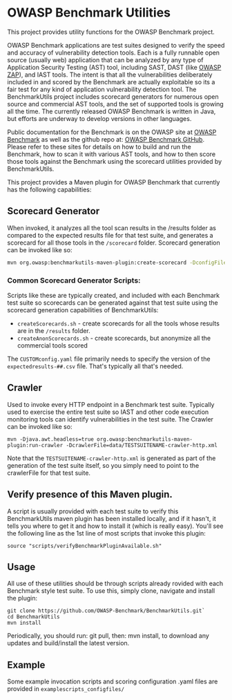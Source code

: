 # OWASP Benchmark Utilities

This project provides utility functions for the OWASP Benchmark project.

OWASP Benchmark applications are test suites designed to verify the speed and accuracy of vulnerability detection tools. Each is a fully runnable open source (usually web) application that can be analyzed by any type of Application Security Testing (AST) tool, including SAST, DAST (like <a href="https://owasp.org/www-project-zap">OWASP ZAP</a>), and IAST tools. The intent is that all the vulnerabilities deliberately included in and scored by the Benchmark are actually exploitable so its a fair test for any kind of application vulnerability detection tool. The BenchmarkUtils project includes scorecard generators for numerous open source and commercial AST tools, and the set of supported tools is growing all the time. The currently released OWASP Benchmark is written in Java, but efforts are underway to develop versions in other languages.

Public documentation for the Benchmark is on the OWASP site at <a href="https://owasp.org/www-project-benchmark">OWASP Benchmark</a> as well as the github repo at: <a href="https://github.com/OWASP-Benchmark/BenchmarkJava">OWASP Benchmark GitHub</a>. Please refer to these sites for details on how to build and run the Benchmark, how to scan it with various AST tools, and how to then score those tools against the Benchmark using the scorecard utilities provided by BenchmarkUtils.

This project provides a Maven plugin for OWASP Benchmark that currently has the following capabilities:

## Scorecard Generator  
When invoked, it analyzes all the tool scan results in the /results folder as compared to the expected results file for that test suite, and generates a scorecard for all those tools in the `/scorecard` folder. Scorecard generation can be invoked like so:

```bash
mvn org.owasp:benchmarkutils-maven-plugin:create-scorecard -DconfigFile=config/YOURCUSTOMconfig.yaml
```

### Common Scorecard Generator Scripts:

Scripts like these are typically created, and included with each Benchmark test suite so scorecards can be generated against that test suite using the scorecard generation capabilities of BenchmarkUtils:
* `createScorecards.sh` - create scorecards for all the tools whose results are in the `/results` folder.
* `createAnonScorecards.sh` - create scorecards, but anonymize all the commercial tools scored

The `CUSTOMconfig.yaml` file primarily needs to specify the version of the `expectedresults-##.csv` file. That's typically all that's needed.

## Crawler 
Used to invoke every HTTP endpoint in a Benchmark test suite. Typically used to exercise the entire test suite so IAST and other code execution monitoring tools can identify vulnerabilities in the test suite. The Crawler can be invoked like so:

```
mvn -Djava.awt.headless=true org.owasp:benchmarkutils-maven-plugin:run-crawler -DcrawlerFile=data/TESTSUITENAME-crawler-http.xml  
``` 

Note that the `TESTSUITENAME-crawler-http.xml` is generated as part of the generation of the test suite itself, so you simply need to point to the crawlerFile for that test suite.

## Verify presence of this Maven plugin.  
A script is usually provided with each test suite to verify this BenchmarkUtils maven plugin has been installed locally, and if it hasn't, it tells you where to get it and how to install it (which is really easy). You'll see the following line as the 1st line of most scripts that invoke this plugin:

```
source "scripts/verifyBenchmarkPluginAvailable.sh"
```

## Usage

All use of these utilities should be through scripts already rovided with each Benchmark style test suite. To use this, simply clone, navigate and install the plugin: 
```  
git clone https://github.com/OWASP-Benchmark/BenchmarkUtils.git`  
cd BenchmarkUtils
mvn install
```  

Periodically, you should run: git pull, then: mvn install, to download any updates and build/install the latest version.

## Example
Some example invocation scripts and scoring configuration .yaml files are provided in `examplescripts_configfiles/`


